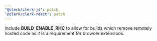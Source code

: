 ```yaml
---
'@clerk/clerk-js': patch
'@clerk/clerk-react': patch
---
```


Include **BUILD_ENABLE_RHC** to allow for builds which remove remotely hosted code as it is a requirement for browser extensions.
